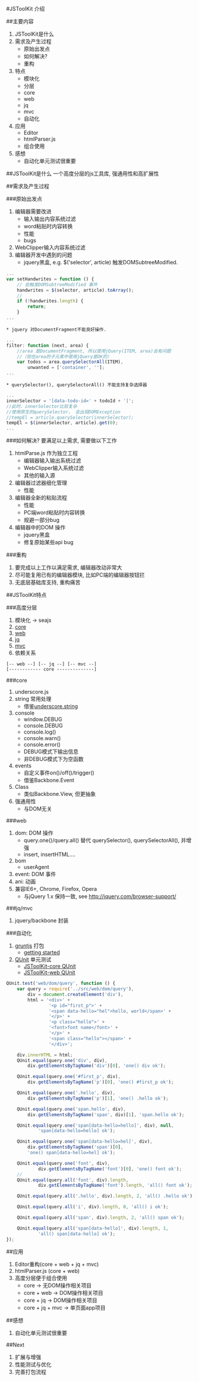 #JSToolKit 介绍


##主要内容
1. JSToolKit是什么
1. 需求及产生过程
    * 原始出发点
    * 如何解决?
    * 重构
1. 特点
    * 模块化
    * 分层
    * core
    * web
    * jq
    * mvc
    * 自动化
1. 应用
    * Editor
    * htmlParser.js
    * 组合使用
1. 感想
    * 自动化单元测试很重要

##JSToolKit是什么
一个高度分层的js工具库, 强通用性和高扩展性

##需求及产生过程

###原始出发点
1. 编辑器需要改进
    * 输入输出内容系统过滤
    * word粘贴时内容转换
    * 性能
    * bugs
1. WebClipper输入内容系统过滤
1. 编辑器开发中遇到的问题
    * jquery黑盒, e.g. $('selector', article) 触发DOMSubtreeModified.

```javascript
...
var setHandwrites = function () {
    // 会触发DOMSubtreeModified 事件
    handwrites = $(selector, article).toArray();
    //
    if (!handwrites.length) {
        return;
    }
...
```

    * jquery 对DocumentFragment不能良好操作.

```javascript
...
filter: function (next, area) {
    //area 是DocumentFragment, 所以使用jQuery(ITEM, area)会有问题
    //（但在area的子元素中使用jQuery是OK的）
    var todos = area.querySelectorAll(ITEM),
        unwanted = ['container', ''];
...
```

    * querySelector(), querySelectorAll() 不能支持复杂选择器

```javascript
...
innerSelector = '[data-todo-id=' + todoId + ']';
//此时，innerSelector比较复杂
//使用原生的querySelector， 会出现DOMException
//tempEl = article.querySelector(innerSelector);
tempEl = $(innerSelector, article).get(0);
...
```

###如何解决?
要满足以上需求, 需要做以下工作

1. htmlParse.js 作为独立工程
    * 编辑器输入输出系统过滤
    * WebClipper输入系统过滤
    * 其他的输入源
1. 编辑器过滤器细化管理
    * 性能
1. 编辑器全新的粘贴流程
    * 性能
    * PC端word粘贴时内容转换
    * 规避一部分bug
1. 编辑器中的DOM 操作
    * jquery黑盒
    * 修复原始某些api bug

###重构
1. 要完成以上工作以满足需求, 编辑器改动非常大
1. 尽可能复用已有的编辑器模块, 比如PC端的编辑器按钮拦
1. 无底层基础库支持, 重构痛苦

##JSToolKit特点

###高度分层
1. 模块化 -> seajs
1. [core](https://dev.corp.youdao.com/svn/outfox/products/YNote/JSToolKit/JSToolKit-core)
1. [web](https://dev.corp.youdao.com/svn/outfox/products/YNote/JSToolKit/JSToolKit-web)
1. [jq](https://dev.corp.youdao.com/svn/outfox/products/YNote/JSToolKit/JSToolKit-jq)
1. [mvc](https://dev.corp.youdao.com/svn/outfox/products/YNote/JSToolKit/JSToolKit-mvc)
1. 依赖关系

```text
[-- web --] [-- jq --] [-- mvc --]
[------------ core --------------]
```

###core
1. underscore.js
1. string 常用处理
    * 借鉴[underscore.string](http://epeli.github.io/underscore.string/)
1. console
    * window.DEBUG
    * console.DEBUG
    * console.log()
    * console.warn()
    * console.error()
    * DEBUG模式下输出信息
    * 非DEBUG模式下为空函数
1. events
    * 自定义事件on()/off()/trigger()
    * 借鉴Backbone.Event
1. Class
    * 类似Backbone.View, 但更抽象
1. 强通用性
    * 与DOM无关

###web
1. dom: DOM 操作
    * query.one()/query.all() 替代 querySelector(), querySelectorAll(), 并增强
    * insert, insertHTML....
1. bom
    * userAgent
1. event: DOM 事件
1. ani: 动画
1. 兼容IE6+, Chrome, Firefox, Opera
    * 与jQuery 1.x 保持一致, see http://jquery.com/browser-support/

###jq/mvc
1. jquery/backbone 封装

###自动化
1. [gruntjs](http://gruntjs.com/) 打包
    * [getting started](http://gruntjs.com/getting-started)
1. [QUnit](http://qunitjs.com/) 单元测试
    * [JSToolKit-core QUnit](https://dev.corp.youdao.com/svn/outfox/products/YNote/JSToolKit/JSToolKit-core/trunk/test/jstoolkit_core.html)
    * [JSToolKit-web QUnit](https://dev.corp.youdao.com/svn/outfox/products/YNote/JSToolKit/JSToolKit-web/trunk/test/jstoolkit_web.html)

```javascript
QUnit.test('web/dom/query', function () {
    var query = require('../src/web/dom/query'),
        div = document.createElement('div'),
        html = '<div>' +
                '<p id="first_p">' +
                '<span data-hello="hel">hello, world</span>' +
                '</p>' +
                '<p class="hello">' +
                '<font>font name</font>' +
                '</p>' +
                '<span class="hello"></span>' +
                '</div>';

    div.innerHTML = html;
    QUnit.equal(query.one('div', div),
        div.getElementsByTagName('div')[0], 'one() div ok');

    QUnit.equal(query.one('#first_p', div),
        div.getElementsByTagName('p')[0], 'one() #first_p ok');

    QUnit.equal(query.one('.hello', div),
        div.getElementsByTagName('p')[1], 'one() .hello ok');

    QUnit.equal(query.one('span.hello', div),
        div.getElementsByTagName('span', div)[1], 'span.hello ok');

    QUnit.equal(query.one('span[data-hello=hello]', div), null,
            'span[data-hello=hello] ok');

    QUnit.equal(query.one('span[data-hello=hel]', div),
        div.getElementsByTagName('span')[0],
        'one() span[data-hello=hel] ok');

    QUnit.equal(query.one('font', div),
            div.getElementsByTagName('font')[0], 'one() font ok');
    //
    QUnit.equal(query.all('font', div).length,
            div.getElementsByTagName('font').length, 'all() font ok');

    QUnit.equal(query.all('.hello', div).length, 2, 'all() .hello ok');

    QUnit.equal(query.all('i', div).length, 0, 'all() i ok');

    QUnit.equal(query.all('span', div).length, 2, 'all() span ok');

    QUnit.equal(query.all('span[data-hello]', div).length, 1,
            'all() span[data-hello] ok');
});
```

##应用
1. Editor重构(core + web + jq + mvc)
1. htmlParser.js (core + web)
1. 高度分层便于组合使用
    * core ->  无DOM操作相关项目
    * core + web -> DOM操作相关项目
    * core + jq -> DOM操作相关项目
    * core + jq + mvc -> 单页面app项目

##感想
1. 自动化单元测试很重要


##Next
1. 扩展与增强
1. 性能测试与优化
1. 完善打包流程













